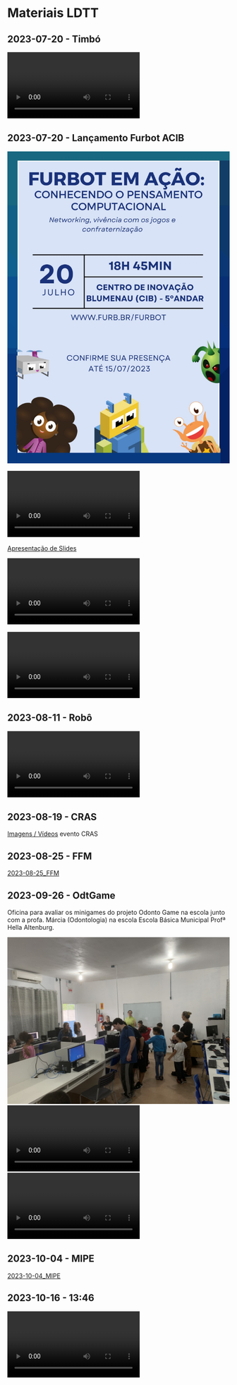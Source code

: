 # Materiais LDTT

## 2023-07-20 - Timbó

![2023-07-14_Timbo](./Documentos/2023-07-14_Timbo.mp4)  

## 2023-07-20 - Lançamento Furbot ACIB

![image](./Documentos/2023-07-20_evento.jpeg)  

![video](/Documentos/2023-07-20_Video.mp4)

[Apresentação de Slides](./Documentos/2023-07-20_apresentacao.pdf)

![video](./Documentos/2023-07-20_Instagram.mp4)

![video](./Documentos/2023-07-20_NDTV.mp4)

## 2023-08-11 - Robô

![2023-08-11_Robo](./Documentos/2023-08-11_Robo.mp4)

## 2023-08-19 - CRAS

[Imagens / Vídeos](./CRAS%202023-08-19/ "2023-08-19_CRAS") evento CRAS  

## 2023-08-25 - FFM

[2023-08-25_FFM](./Documentos/2023-08-25_FFM.png)  

## 2023-09-26 - OdtGame

Oficina para avaliar os minigames do projeto Odonto Game na escola junto com a profa. Márcia (Odontologia) na escola Escola Básica Municipal Profª Hella Altenburg.  

![2023-09-26_OdtGame_a](./Documentos/2023-09-26_OdtGame_a.jpeg)  
![2023-09-26_OdtGame_b](./Documentos/2023-09-26_OdtGame_b.mp4)
![2023-09-26_OdtGame_c](./Documentos/2023-09-26_OdtGame_c.mp4)

## 2023-10-04 - MIPE

[2023-10-04_MIPE](./Documentos/2023-10-04_MIPE.pdf "2023-10-04_MIPE")  

## 2023-10-16 - 13:46

![2023-10-16_LDTT_institucional](./Documentos/2023-10-16_LDTT_institucional.mp4)
